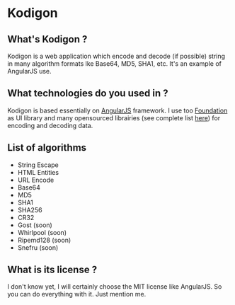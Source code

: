 Kodigon
===============

What's Kodigon ?
----------------
Kodigon is a web application which encode and decode (if possible) string in many algorithm formats lke Base64, MD5, SHA1, etc. It's an example of AngularJS use.


What technologies do you used in ?
----------------------------------
Kodigon is based essentially on [AngularJS] framework. I use too [Foundation] as UI library and many opensourced librairies (see complete list [here]) for encoding and decoding data.


List of algorithms
------------------
  - String Escape
  - HTML Entities
  - URL Encode
  - Base64
  - MD5
  - SHA1
  - SHA256
  - CR32
  - Gost (soon)
  - Whirlpool (soon)
  - Ripemd128 (soon)
  - Snefru (soon)


What is its license ?
---------------------
I don't know yet, I will certainly choose the MIT license like AngularJS.
So you can do everything with it. Just mention me.

  [AngularJS]: http://www.angularjs.org
  [Foundation]: http://foundation.zurb.com
  [here]: #